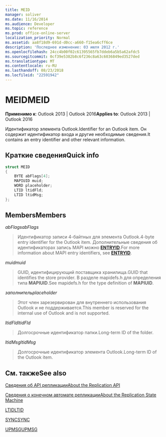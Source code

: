 ```yaml
---
title: MEID
manager: soliver
ms.date: 11/16/2014
ms.audience: Developer
ms.topic: reference
ms.prod: office-online-server
localization_priority: Normal
ms.assetid: aa8f18d9-691d-d0cc-a660-f15ea6cff6ce
description: 'Последнее изменение: 03 июля 2012 г.'
ms.openlocfilehash: 24cc4b00f02c61395565fb7ddeb6a5b5a62afdc5
ms.sourcegitcommit: 0cf39e5382b8c6f236c8a63c6036849ed3527ded
ms.translationtype: MT
ms.contentlocale: ru-RU
ms.lasthandoff: 08/23/2018
ms.locfileid: "22591942"
---
```

# <a name="meid"></a><span data-ttu-id="4b4e0-103">MEID</span><span class="sxs-lookup"><span data-stu-id="4b4e0-103">MEID</span></span>

 
  
<span data-ttu-id="4b4e0-104">**Применимо к**: Outlook 2013 | Outlook 2016</span><span class="sxs-lookup"><span data-stu-id="4b4e0-104">**Applies to**: Outlook 2013 | Outlook 2016</span></span> 
  
<span data-ttu-id="4b4e0-105">Идентификатор элемента Outlook.</span><span class="sxs-lookup"><span data-stu-id="4b4e0-105">Identifier for an Outlook item.</span></span> <span data-ttu-id="4b4e0-106">Он содержит идентификатор входа и другие необходимые сведения.</span><span class="sxs-lookup"><span data-stu-id="4b4e0-106">It contains an entry identifier and other relevant information.</span></span>
  
## <a name="quick-info"></a><span data-ttu-id="4b4e0-107">Краткие сведения</span><span class="sxs-lookup"><span data-stu-id="4b4e0-107">Quick info</span></span>

```cpp
struct MEID 
{ 
    BYTE abFlags[4]; 
    MAPIUID muid; 
    WORD placeholder; 
    LTID ltidFld; 
    LTID ltidMsg; 
};
```

## <a name="members"></a><span data-ttu-id="4b4e0-108">Members</span><span class="sxs-lookup"><span data-stu-id="4b4e0-108">Members</span></span>

 <span data-ttu-id="4b4e0-109">_abFlags_</span><span class="sxs-lookup"><span data-stu-id="4b4e0-109">_abFlags_</span></span>
  
> <span data-ttu-id="4b4e0-110">Идентификатор записи 4-байтных для элемента Outlook.</span><span class="sxs-lookup"><span data-stu-id="4b4e0-110">4-byte entry identifier for the Outlook item.</span></span> <span data-ttu-id="4b4e0-111">Дополнительные сведения об идентификаторах запись MAPI можно **[ENTRYID](entryid.md)**.</span><span class="sxs-lookup"><span data-stu-id="4b4e0-111">For more information about MAPI entry identifiers, see **[ENTRYID](entryid.md)**.</span></span> 
    
 <span data-ttu-id="4b4e0-112">_muid_</span><span class="sxs-lookup"><span data-stu-id="4b4e0-112">_muid_</span></span>
  
> <span data-ttu-id="4b4e0-113">GUID, идентифицирующий поставщика хранилища.</span><span class="sxs-lookup"><span data-stu-id="4b4e0-113">GUID that identifies the store provider.</span></span> <span data-ttu-id="4b4e0-114">В разделе mapidefs.h для определения типа **MAPIUID**.</span><span class="sxs-lookup"><span data-stu-id="4b4e0-114">See mapidefs.h for the type definition of **MAPIUID**.</span></span> 
    
 <span data-ttu-id="4b4e0-115">_заполнитель_</span><span class="sxs-lookup"><span data-stu-id="4b4e0-115">_placeholder_</span></span>
  
> <span data-ttu-id="4b4e0-116">Этот член зарезервирован для внутреннего использования Outlook и не поддерживается.</span><span class="sxs-lookup"><span data-stu-id="4b4e0-116">This member is reserved for the internal use of Outlook and is not supported.</span></span>
    
 <span data-ttu-id="4b4e0-117">_ltidFld_</span><span class="sxs-lookup"><span data-stu-id="4b4e0-117">_ltidFld_</span></span>
  
> <span data-ttu-id="4b4e0-118">Долгосрочные идентификатор папки.</span><span class="sxs-lookup"><span data-stu-id="4b4e0-118">Long-term ID of the folder.</span></span>
    
 <span data-ttu-id="4b4e0-119">_ltidMsg_</span><span class="sxs-lookup"><span data-stu-id="4b4e0-119">_ltidMsg_</span></span>
  
> <span data-ttu-id="4b4e0-120">Долгосрочные идентификатор элемента Outlook.</span><span class="sxs-lookup"><span data-stu-id="4b4e0-120">Long-term ID of the Outlook item.</span></span>
    
## <a name="see-also"></a><span data-ttu-id="4b4e0-121">См. также</span><span class="sxs-lookup"><span data-stu-id="4b4e0-121">See also</span></span>



[<span data-ttu-id="4b4e0-122">Сведения об API репликации</span><span class="sxs-lookup"><span data-stu-id="4b4e0-122">About the Replication API</span></span>](about-the-replication-api.md)
  
[<span data-ttu-id="4b4e0-123">Сведения о конечном автомате репликации</span><span class="sxs-lookup"><span data-stu-id="4b4e0-123">About the Replication State Machine</span></span>](about-the-replication-state-machine.md)
  
[<span data-ttu-id="4b4e0-124">LTID</span><span class="sxs-lookup"><span data-stu-id="4b4e0-124">LTID</span></span>](ltid.md)
  
[<span data-ttu-id="4b4e0-125">SYNC</span><span class="sxs-lookup"><span data-stu-id="4b4e0-125">SYNC</span></span>](sync.md)
  
[<span data-ttu-id="4b4e0-126">UPMSG</span><span class="sxs-lookup"><span data-stu-id="4b4e0-126">UPMSG</span></span>](upmsg.md)

